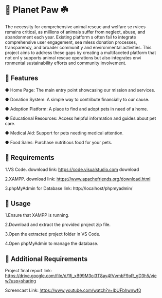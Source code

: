 
# 🐾 Planet Paw ☘️
The necessity for comprehensive animal rescue and welfare se
rvices remains  critical, as millions of animals suffer from
neglect, abuse, and abandonment each year. Existing platform
s often fail to integrate comprehensive user engagement, sea
mless donation processes, transparency, and broader communit
y and environmental activities. This project aims to address
these gaps by creating a  multifaceted platform that not onl
y supports animal rescue operations but also integrates envi
ronmental sustainability efforts and community involvement.


## 🌟 Features 

● Home Page: The main entry point showcasing our mission and services.

● Donation System: A simple way to contribute financially to our cause.

● Adoption Platform: A place to find and adopt pets in need of a home.

● Educational Resources: Access helpful information and guides about pet care.

● Medical Aid: Support for pets needing medical attention.

● Food Sales: Purchase nutritious food for your pets.
## 🌟 Requirements 

1.VS Code.
   download link: https://code.visualstudio.com download
              
2.XAMPP.
   download link: https://www.apachefriends.org/download.html

3.phpMyAdmin for Database
   link: http://localhost/phpmyadmin/
## 🌟 Usage

1.Ensure that XAMPP is running.

2.Download and extract the provided project zip file.

3.Open the extracted project folder in VS Code.

4.Open phpMyAdmin to manage the database.
## 🌟 Additional Requirements

 Project final report link: https://drive.google.com/file/d/1fj_xB99M3ol3T8ay4fVvmbF9oR_gD3h5/view?usp=sharing

 Screencast Link: https://www.youtube.com/watch?v=IbUFbhwnwf0
